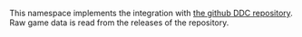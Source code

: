 ﻿This namespace implements the integration with [the github DDC repository](https://github.com/Dofus-Batteries-Included/DDC).
Raw game data is read from the releases of the repository.